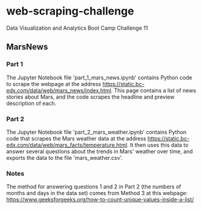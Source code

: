 # web-scraping-challenge
Data Visualization and Analytics Boot Camp Challenge 11

## MarsNews

### Part 1

The Jupyter Notebook file 'part_1_mars_news.ipynb' contains Python code to scrape the webpage at the address https://static.bc-edx.com/data/web/mars_news/index.html. This page contains a list of news stories about Mars, and the code scrapes the headline and preview description of each.

### Part 2

The Jupyter Notebook file 'part_2_mars_weather.ipynb' contains Python code that scrapes the Mars weather data at the address https://static.bc-edx.com/data/web/mars_facts/temperature.html. It then uses this data to answer several questions about the trends in Mars' weather over time, and exports the data to the file 'mars_weather.csv'.

### Notes

The method for answering questions 1 and 2 in Part 2 (the numbers of months and days in the data set) comes from Method 3 at this webpage: https://www.geeksforgeeks.org/how-to-count-unique-values-inside-a-list/